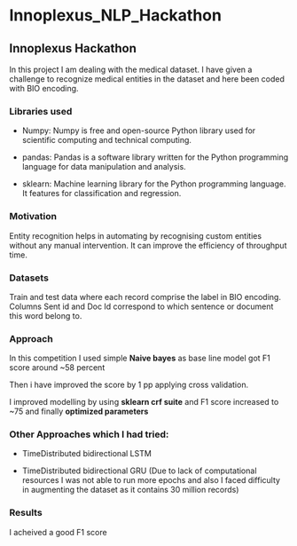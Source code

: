 # Innoplexus_NLP_Hackathon
## Innoplexus Hackathon

In this project I am dealing with the medical dataset. I have given a challenge to recognize medical entities in the dataset and here been coded with BIO encoding.


### Libraries used

* Numpy: Numpy is free and open-source Python library used for scientific computing and technical computing.

* pandas: Pandas is a software library written for the Python programming language for data manipulation and analysis.

* sklearn: Machine learning library for the Python programming language. It features for classification and regression.



### Motivation

Entity recognition helps in automating by recognising custom entities without any manual intervention. It can improve the efficiency of throughput time.

### Datasets

Train and test data where each record comprise the label in BIO encoding. Columns Sent id and Doc Id correspond to which sentence or document this word belong to.


### Approach

In this competition I used simple **Naive bayes** as base line model got F1 score around ~58 percent

Then i have improved the score by 1 pp applying cross validation.

I improved modelling by using **sklearn crf suite** and F1 score increased to ~75 and finally **optimized parameters** 

### Other Approaches which I had tried:

* TimeDistributed bidirectional LSTM 

* TimeDistributed bidirectional GRU (Due to lack of computational resources I was not able to run more epochs and also I faced difficulty 
in augmenting the dataset as it contains 30 million records)

### Results

I acheived a good F1 score 
